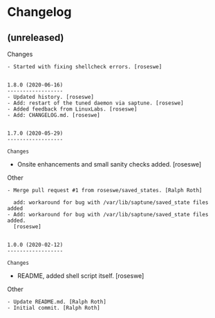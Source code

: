 Changelog
=========


(unreleased)
------------

Changes
~~~~~~~
- Started with fixing shellcheck errors. [roseswe]


1.8.0 (2020-06-16)
------------------
- Updated history. [roseswe]
- Add: restart of the tuned daemon via saptune. [roseswe]
- Added feedback from LinuxLabs. [roseswe]
- Add: CHANGELOG.md. [roseswe]


1.7.0 (2020-05-29)
------------------

Changes
~~~~~~~
- Onsite enhancements and small sanity checks added. [roseswe]

Other
~~~~~
- Merge pull request #1 from roseswe/saved_states. [Ralph Roth]

  add: workaround for bug with /var/lib/saptune/saved_state files added
- Add: workaround for bug with /var/lib/saptune/saved_state files added.
  [roseswe]


1.0.0 (2020-02-12)
------------------

Changes
~~~~~~~
- README, added shell script itself. [roseswe]

Other
~~~~~
- Update README.md. [Ralph Roth]
- Initial commit. [Ralph Roth]


